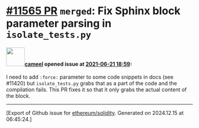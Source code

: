 # [\#11565 PR](https://github.com/ethereum/solidity/pull/11565) `merged`: Fix Sphinx block parameter parsing in `isolate_tests.py`

#### <img src="https://avatars.githubusercontent.com/u/137030?v=4" width="50">[cameel](https://github.com/cameel) opened issue at [2021-06-21 18:59](https://github.com/ethereum/solidity/pull/11565):

I need to add `:force:` parameter to some code snippets in docs (see #11420) but `isolate_tests.py` grabs that as a part of the code and the compilation fails. This PR fixes it so that it only grabs the actual content of the block.




-------------------------------------------------------------------------------



[Export of Github issue for [ethereum/solidity](https://github.com/ethereum/solidity). Generated on 2024.12.15 at 06:45:24.]
